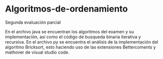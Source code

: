 # Algoritmos-de-ordenamiento
Segunda evaluación parcial

En el archivo java se encuentran los algoritmos del examen y su implementación, así como el código de busqueda binaria iterativa y recursiva.
En el archivo py se encuentra el análisis de la implementación del algoritmo Bricksort, esto haciendo uso de las extensiones Bettercoments y mathover de visual studio code.
